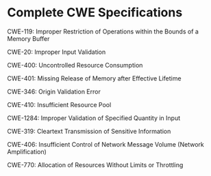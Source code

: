 

# Complete CWE Specifications

CWE-119: Improper Restriction of Operations within the Bounds of a Memory Buffer

CWE-20: Improper Input Validation

CWE-400: Uncontrolled Resource Consumption

CWE-401: Missing Release of Memory after Effective Lifetime

CWE-346: Origin Validation Error

CWE-410: Insufficient Resource Pool

CWE-1284: Improper Validation of Specified Quantity in Input

CWE-319: Cleartext Transmission of Sensitive Information

CWE-406: Insufficient Control of Network Message Volume (Network Amplification)

CWE-770: Allocation of Resources Without Limits or Throttling